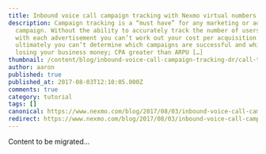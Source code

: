 ```yaml
---
title: Inbound voice call campaign tracking with Nexmo virtual numbers and Mixpanel
description: Campaign tracking is a “must have” for any marketing or advertising
  campaign. Without the ability to accurately track the number of users engaging
  with each advertisement you can’t work out your cost per acquisition (CPA), so
  ultimately you can’t determine which campaigns are successful and which are
  losing your business money; CPA greater than ARPU […]
thumbnail: /content/blog/inbound-voice-call-campaign-tracking-dr/call-tracking-1.png
author: aaron
published: true
published_at: 2017-08-03T12:10:05.000Z
comments: true
category: tutorial
tags: []
canonical: https://www.nexmo.com/blog/2017/08/03/inbound-voice-call-campaign-tracking-dr
redirect: https://www.nexmo.com/blog/2017/08/03/inbound-voice-call-campaign-tracking-dr
---
```


Content to be migrated...
